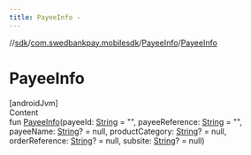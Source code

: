 ```yaml
---
title: PayeeInfo -
---
```

//[sdk](../../../index)/[com.swedbankpay.mobilesdk](../index)/[PayeeInfo](index)/[PayeeInfo](-payee-info)



# PayeeInfo  
[androidJvm]  
Content  
fun [PayeeInfo](-payee-info)(payeeId: [String](https://kotlinlang.org/api/latest/jvm/stdlib/kotlin/-string/index.html) = "", payeeReference: [String](https://kotlinlang.org/api/latest/jvm/stdlib/kotlin/-string/index.html) = "", payeeName: [String](https://kotlinlang.org/api/latest/jvm/stdlib/kotlin/-string/index.html)? = null, productCategory: [String](https://kotlinlang.org/api/latest/jvm/stdlib/kotlin/-string/index.html)? = null, orderReference: [String](https://kotlinlang.org/api/latest/jvm/stdlib/kotlin/-string/index.html)? = null, subsite: [String](https://kotlinlang.org/api/latest/jvm/stdlib/kotlin/-string/index.html)? = null)  



